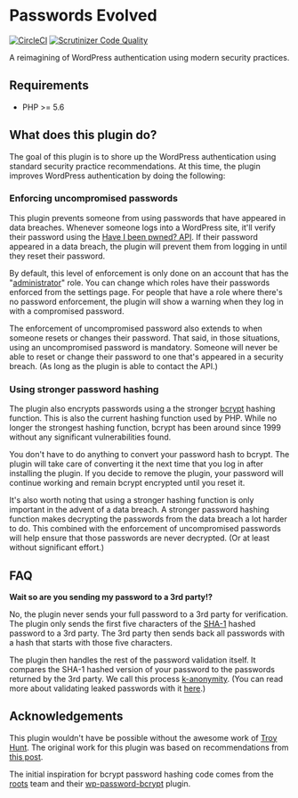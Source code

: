 # Passwords Evolved 

[![CircleCI](https://img.shields.io/circleci/project/github/carlalexander/passwords-evolved/master.svg)](https://circleci.com/gh/carlalexander/passwords-evolved) [![Scrutinizer Code Quality](https://scrutinizer-ci.com/g/carlalexander/passwords-evolved/badges/quality-score.png?b=master)](https://scrutinizer-ci.com/g/carlalexander/passwords-evolved/?branch=master)

A reimagining of WordPress authentication using modern security practices.

## Requirements

 * PHP >= 5.6

## What does this plugin do?

The goal of this plugin is to shore up the WordPress authentication using standard security practice recommendations. At this time, the plugin improves WordPress authentication by doing the following:

### Enforcing uncompromised passwords

This plugin prevents someone from using passwords that have appeared in data breaches. Whenever someone logs into a WordPress site, it'll verify their password using the [Have I been pwned? API](https://haveibeenpwned.com/API/v2). If their password appeared in a data breach, the plugin will prevent them from logging in until they reset their password. 

By default, this level of enforcement is only done on an account that has the "[administrator](https://codex.wordpress.org/Roles_and_Capabilities#Administrator)" role. You can change which roles have their passwords enforced from the settings page. For people that have a role where there's no password enforcement, the plugin will show a warning when they log in with a compromised password.

The enforcement of uncompromised password also extends to when someone resets or changes their password. That said, in those situations, using an uncompromised password is mandatory. Someone will never be able to reset or change their password to one that's appeared in a security breach. (As long as the plugin is able to contact the API.)

### Using stronger password hashing

The plugin also encrypts passwords using a the stronger [bcrypt](https://en.wikipedia.org/wiki/Bcrypt) hashing function. This is also the current hashing function used by PHP. While no longer the strongest hashing function, bcrypt has been around since 1999 without any significant vulnerabilities found.

You don't have to do anything to convert your password hash to bcrypt. The plugin will take care of converting it the next time that you log in after installing the plugin. If you decide to remove the plugin, your password will continue working and remain bcrypt encrypted until you reset it.

It's also worth noting that using a stronger hashing function is only important in the advent of a data breach. A stronger password hashing function makes decrypting the passwords from the data breach a lot harder to do. This combined with the enforcement of uncompromised passwords will help ensure that those passwords are never decrypted. (Or at least without significant effort.)

## FAQ

**Wait so are you sending my password to a 3rd party!?**

No, the plugin never sends your full password to a 3rd party for verification. The plugin only sends the first five characters of the [SHA-1](https://en.wikipedia.org/wiki/Sha1) hashed password to a 3rd party. The 3rd party then sends back all passwords with a hash that starts with those five characters. 

The plugin then handles the rest of the password validation itself. It compares the SHA-1 hashed version of your password to the passwords returned by the 3rd party. We call this process [k-anonymity](https://en.wikipedia.org/wiki/K-anonymity). (You can read more about validating leaked passwords with it [here](https://blog.cloudflare.com/validating-leaked-passwords-with-k-anonymity/).)

## Acknowledgements

This plugin wouldn't have be possible without the awesome work of [Troy Hunt](https://www.troyhunt.com). The original work for this plugin was based on recommendations from [this post](https://www.troyhunt.com/passwords-evolved-authentication-guidance-for-the-modern-era/).

The initial inspiration for bcrypt password hashing code comes from the [roots](https://roots.io) team and their [wp-password-bcrypt](https://github.com/roots/wp-password-bcrypt) plugin.
 